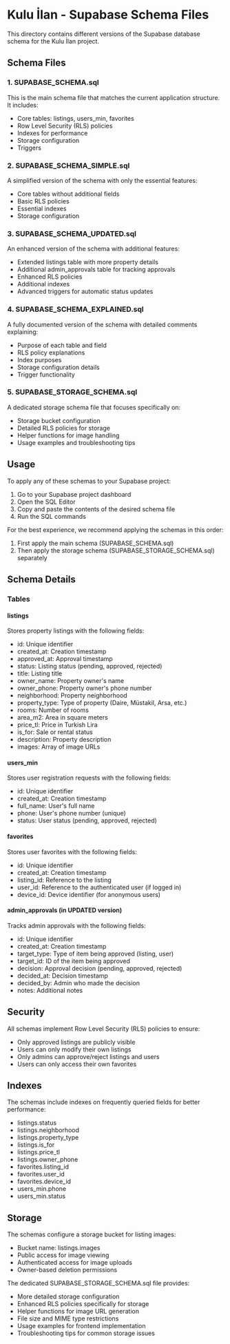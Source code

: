 # Kulu İlan - Supabase Schema Files

This directory contains different versions of the Supabase database schema for the Kulu İlan project.

## Schema Files

### 1. SUPABASE_SCHEMA.sql
This is the main schema file that matches the current application structure. It includes:
- Core tables: listings, users_min, favorites
- Row Level Security (RLS) policies
- Indexes for performance
- Storage configuration
- Triggers

### 2. SUPABASE_SCHEMA_SIMPLE.sql
A simplified version of the schema with only the essential features:
- Core tables without additional fields
- Basic RLS policies
- Essential indexes
- Storage configuration

### 3. SUPABASE_SCHEMA_UPDATED.sql
An enhanced version of the schema with additional features:
- Extended listings table with more property details
- Additional admin_approvals table for tracking approvals
- Enhanced RLS policies
- Additional indexes
- Advanced triggers for automatic status updates

### 4. SUPABASE_SCHEMA_EXPLAINED.sql
A fully documented version of the schema with detailed comments explaining:
- Purpose of each table and field
- RLS policy explanations
- Index purposes
- Storage configuration details
- Trigger functionality

### 5. SUPABASE_STORAGE_SCHEMA.sql
A dedicated storage schema file that focuses specifically on:
- Storage bucket configuration
- Detailed RLS policies for storage
- Helper functions for image handling
- Usage examples and troubleshooting tips

## Usage

To apply any of these schemas to your Supabase project:

1. Go to your Supabase project dashboard
2. Open the SQL Editor
3. Copy and paste the contents of the desired schema file
4. Run the SQL commands

For the best experience, we recommend applying the schemas in this order:
1. First apply the main schema (SUPABASE_SCHEMA.sql)
2. Then apply the storage schema (SUPABASE_STORAGE_SCHEMA.sql) separately

## Schema Details

### Tables

#### listings
Stores property listings with the following fields:
- id: Unique identifier
- created_at: Creation timestamp
- approved_at: Approval timestamp
- status: Listing status (pending, approved, rejected)
- title: Listing title
- owner_name: Property owner's name
- owner_phone: Property owner's phone number
- neighborhood: Property neighborhood
- property_type: Type of property (Daire, Müstakil, Arsa, etc.)
- rooms: Number of rooms
- area_m2: Area in square meters
- price_tl: Price in Turkish Lira
- is_for: Sale or rental status
- description: Property description
- images: Array of image URLs

#### users_min
Stores user registration requests with the following fields:
- id: Unique identifier
- created_at: Creation timestamp
- full_name: User's full name
- phone: User's phone number (unique)
- status: User status (pending, approved, rejected)

#### favorites
Stores user favorites with the following fields:
- id: Unique identifier
- created_at: Creation timestamp
- listing_id: Reference to the listing
- user_id: Reference to the authenticated user (if logged in)
- device_id: Device identifier (for anonymous users)

#### admin_approvals (in UPDATED version)
Tracks admin approvals with the following fields:
- id: Unique identifier
- created_at: Creation timestamp
- target_type: Type of item being approved (listing, user)
- target_id: ID of the item being approved
- decision: Approval decision (pending, approved, rejected)
- decided_at: Decision timestamp
- decided_by: Admin who made the decision
- notes: Additional notes

## Security

All schemas implement Row Level Security (RLS) policies to ensure:
- Only approved listings are publicly visible
- Users can only modify their own listings
- Only admins can approve/reject listings and users
- Users can only access their own favorites

## Indexes

The schemas include indexes on frequently queried fields for better performance:
- listings.status
- listings.neighborhood
- listings.property_type
- listings.is_for
- listings.price_tl
- listings.owner_phone
- favorites.listing_id
- favorites.user_id
- favorites.device_id
- users_min.phone
- users_min.status

## Storage

The schemas configure a storage bucket for listing images:
- Bucket name: listings.images
- Public access for image viewing
- Authenticated access for image uploads
- Owner-based deletion permissions

The dedicated SUPABASE_STORAGE_SCHEMA.sql file provides:
- More detailed storage configuration
- Enhanced RLS policies specifically for storage
- Helper functions for image URL generation
- File size and MIME type restrictions
- Usage examples for frontend implementation
- Troubleshooting tips for common storage issues